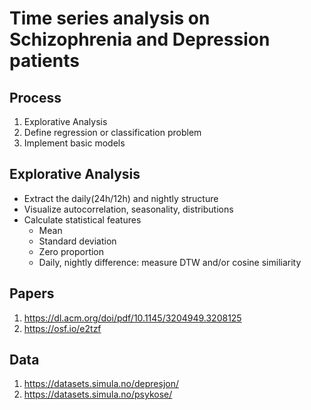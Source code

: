 
# Time series analysis on Schizophrenia and Depression patients


## Process
1. Explorative Analysis
2. Define regression or classification problem
3. Implement basic models

## Explorative Analysis 
* Extract the daily(24h/12h) and nightly structure 
* Visualize autocorrelation, seasonality, distributions 
* Calculate statistical features
    * Mean 
    * Standard deviation
    * Zero proportion
    * Daily, nightly difference: measure DTW and/or cosine similiarity

## Papers
1. https://dl.acm.org/doi/pdf/10.1145/3204949.3208125
2. https://osf.io/e2tzf

## Data
1. https://datasets.simula.no/depresjon/
2. https://datasets.simula.no/psykose/
